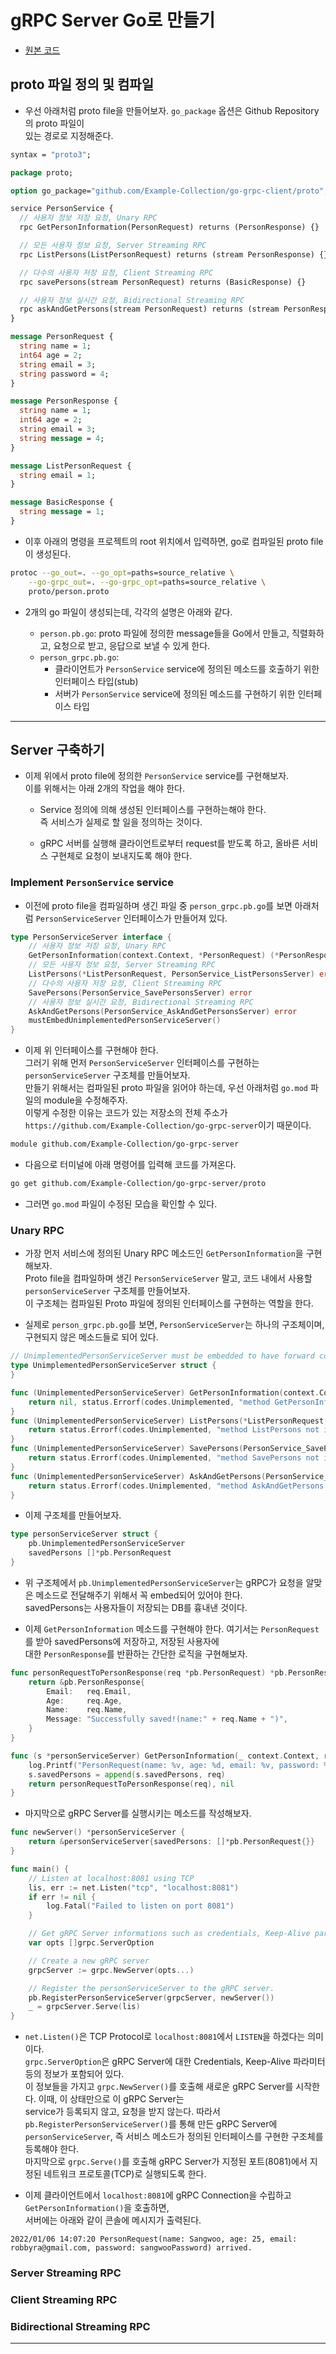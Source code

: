 # gRPC Server Go로 만들기

- [원본 코드](https://github.com/Example-Collection/go-grpc-server)

## proto 파일 정의 및 컴파일

- 우선 아래처럼 proto file을 만들어보자. `go_package` 옵션은 Github Repository의 proto 파일이  
  있는 경로로 지정해준다.

```proto
syntax = "proto3";

package proto;

option go_package="github.com/Example-Collection/go-grpc-client/proto";

service PersonService {
  // 사용자 정보 저장 요청, Unary RPC
  rpc GetPersonInformation(PersonRequest) returns (PersonResponse) {}

  // 모든 사용자 정보 요청, Server Streaming RPC
  rpc ListPersons(ListPersonRequest) returns (stream PersonResponse) {}

  // 다수의 사용자 저장 요청, Client Streaming RPC
  rpc savePersons(stream PersonRequest) returns (BasicResponse) {}

  // 사용자 정보 실시간 요청, Bidirectional Streaming RPC
  rpc askAndGetPersons(stream PersonRequest) returns (stream PersonResponse) {}
}

message PersonRequest {
  string name = 1;
  int64 age = 2;
  string email = 3;
  string password = 4;
}

message PersonResponse {
  string name = 1;
  int64 age = 2;
  string email = 3;
  string message = 4;
}

message ListPersonRequest {
  string email = 1;
}

message BasicResponse {
  string message = 1;
}
```

- 이후 아래의 명령을 프로젝트의 root 위치에서 입력하면, go로 컴파일된 proto file이 생성된다.

```sh
protoc --go_out=. --go_opt=paths=source_relative \
    --go-grpc_out=. --go-grpc_opt=paths=source_relative \
    proto/person.proto
```

- 2개의 go 파일이 생성되는데, 각각의 설명은 아래와 같다.

  - `person.pb.go`: proto 파일에 정의한 message들을 Go에서 만들고, 직렬화하고, 요청으로 받고, 응답으로 보낼 수 있게 한다.
  - `person_grpc.pb.go`:
    - 클라이언트가 `PersonService` service에 정의된 메소드를 호출하기 위한 인터페이스 타입(stub)
    - 서버가 `PersonService` service에 정의된 메소드를 구현하기 위한 인터페이스 타입

---

## Server 구축하기

- 이제 위에서 proto file에 정의한 `PersonService` service를 구현해보자.  
  이를 위해서는 아래 2개의 작업을 해야 한다.

  - Service 정의에 의해 생성된 인터페이스를 구현하는해야 한다.  
    즉 서비스가 실제로 할 일을 정의하는 것이다.

  - gRPC 서버를 실행해 클라이언트로부터 request를 받도록 하고, 올바른 서비스 구현체로 요청이 보내지도록 해야 한다.

### Implement `PersonService` service

- 이전에 proto file을 컴파일하며 생긴 파일 중 `person_grpc.pb.go`를 보면 아래처럼 `PersonServiceServer` 인터페이스가 만들어져 있다.

```go
type PersonServiceServer interface {
	// 사용자 정보 저장 요청, Unary RPC
	GetPersonInformation(context.Context, *PersonRequest) (*PersonResponse, error)
	// 모든 사용자 정보 요청, Server Streaming RPC
	ListPersons(*ListPersonRequest, PersonService_ListPersonsServer) error
	// 다수의 사용자 저장 요청, Client Streaming RPC
	SavePersons(PersonService_SavePersonsServer) error
	// 사용자 정보 실시간 요청, Bidirectional Streaming RPC
	AskAndGetPersons(PersonService_AskAndGetPersonsServer) error
	mustEmbedUnimplementedPersonServiceServer()
}
```

- 이제 위 인터페이스를 구현해야 한다.  
  그러기 위해 먼저 `PersonServiceServer` 인터페이스를 구현하는 `personServiceServer` 구조체를 만들어보자.  
  만들기 위해서는 컴파일된 proto 파일을 읽어야 하는데, 우선 아래처럼 `go.mod` 파일의 module을 수정해주자.  
  이렇게 수정한 이유는 코드가 있는 저장소의 전체 주소가 `https://github.com/Example-Collection/go-grpc-server`이기 때문이다.

```mod
module github.com/Example-Collection/go-grpc-server
```

- 다음으로 터미널에 아래 명령어를 입력해 코드를 가져온다.

```sh
go get github.com/Example-Collection/go-grpc-server/proto
```

- 그러면 `go.mod` 파일이 수정된 모습을 확인할 수 있다.

### Unary RPC

- 가장 먼저 서비스에 정의된 Unary RPC 메소드인 `GetPersonInformation`을 구현해보자.  
  Proto file을 컴파일하며 생긴 `PersonServiceServer` 말고, 코드 내에서 사용할 `personServiceServer` 구조체를 만들어보자.  
  이 구조체는 컴파일된 Proto 파일에 정의된 인터페이스를 구현하는 역할을 한다.

- 실제로 `person_grpc.pb.go`를 보면, `PersonServiceServer`는 하나의 구조체이며, 구현되지 않은 메소드들로 되어 있다.

```go
// UnimplementedPersonServiceServer must be embedded to have forward compatible implementations.
type UnimplementedPersonServiceServer struct {
}

func (UnimplementedPersonServiceServer) GetPersonInformation(context.Context, *PersonRequest) (*PersonResponse, error) {
	return nil, status.Errorf(codes.Unimplemented, "method GetPersonInformation not implemented")
}
func (UnimplementedPersonServiceServer) ListPersons(*ListPersonRequest, PersonService_ListPersonsServer) error {
	return status.Errorf(codes.Unimplemented, "method ListPersons not implemented")
}
func (UnimplementedPersonServiceServer) SavePersons(PersonService_SavePersonsServer) error {
	return status.Errorf(codes.Unimplemented, "method SavePersons not implemented")
}
func (UnimplementedPersonServiceServer) AskAndGetPersons(PersonService_AskAndGetPersonsServer) error {
	return status.Errorf(codes.Unimplemented, "method AskAndGetPersons not implemented")
}
```

- 이제 구조체를 만들어보자.

```go
type personServiceServer struct {
	pb.UnimplementedPersonServiceServer
	savedPersons []*pb.PersonRequest
}
```

- 위 구조체에서 `pb.UnimplementedPersonServiceServer`는 gRPC가 요청을 알맞은 메소드로 전달해주기 위해서 꼭 embed되어 있어야 한다.  
  savedPersons는 사용자들이 저장되는 DB를 흉내낸 것이다.

- 이제 `GetPersonInformation` 메소드를 구현해야 한다. 여기서는 `PersonRequest`를 받아 savedPersons에 저장하고, 저장된 사용자에  
  대한 `PersonResponse`를 반환하는 간단한 로직을 구현해보자.

```go
func personRequestToPersonResponse(req *pb.PersonRequest) *pb.PersonResponse {
	return &pb.PersonResponse{
		Email:   req.Email,
		Age:     req.Age,
		Name:    req.Name,
		Message: "Successfully saved!(name:" + req.Name + ")",
	}
}

func (s *personServiceServer) GetPersonInformation(_ context.Context, req *pb.PersonRequest) (*pb.PersonResponse, error) {
	log.Printf("PersonRequest(name: %v, age: %d, email: %v, password: %v) arrived.\n", req.Name, req.Age, req.Email, req.Password)
	s.savedPersons = append(s.savedPersons, req)
	return personRequestToPersonResponse(req), nil
}
```

- 마지막으로 gRPC Server를 실행시키는 메소드를 작성해보자.

```go
func newServer() *personServiceServer {
	return &personServiceServer{savedPersons: []*pb.PersonRequest{}}
}

func main() {
	// Listen at localhost:8081 using TCP
	lis, err := net.Listen("tcp", "localhost:8081")
	if err != nil {
		log.Fatal("Failed to listen on port 8081")
	}

	// Get gRPC Server informations such as credentials, Keep-Alive parameters.. and more
	var opts []grpc.ServerOption

	// Create a new gRPC server
	grpcServer := grpc.NewServer(opts...)

	// Register the personServiceServer to the gRPC server.
	pb.RegisterPersonServiceServer(grpcServer, newServer())
	_ = grpcServer.Serve(lis)
}
```

- `net.Listen()`은 TCP Protocol로 `localhost:8081`에서 `LISTEN`을 하겠다는 의미이다.  
  `grpc.ServerOption`은 gRPC Server에 대한 Credentials, Keep-Alive 파라미터 등의 정보가 포함되어 있다.  
  이 정보들을 가지고 `grpc.NewServer()`를 호출해 새로운 gRPC Server를 시작한다. 이때, 이 상태만으로 이 gRPC Server는  
  service가 등록되지 않고, 요청을 받지 않는다. 따라서 `pb.RegisterPersonServiceServer()`를 통해 만든 gRPC Server에  
  `personServiceServer`, 즉 서비스 메소드가 정의된 인터페이스를 구현한 구조체를 등록해야 한다.  
  마지막으로 `grpc.Serve()`를 호출해 gRPC Server가 지정된 포트(8081)에서 지정된 네트워크 프로토콜(TCP)로 실행되도록 한다.

- 이제 클라이언트에서 `localhost:8081`에 gRPC Connection을 수립하고 `GetPersonInformation()`을 호출하면,  
  서버에는 아래와 같이 콘솔에 메시지가 출력된다.

```
2022/01/06 14:07:20 PersonRequest(name: Sangwoo, age: 25, email: robbyra@gmail.com, password: sangwooPassword) arrived.
```

### Server Streaming RPC

### Client Streaming RPC

### Bidirectional Streaming RPC

---
